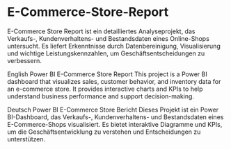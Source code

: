 # E-Commerce-Store-Report
E-Commerce Store Report ist ein detailliertes Analyseprojekt, das Verkaufs-, Kundenverhaltens- und Bestandsdaten eines Online-Shops untersucht. Es liefert Erkenntnisse durch Datenbereinigung, Visualisierung und wichtige Leistungskennzahlen, um Geschäftsentscheidungen zu verbessern.

English
Power BI E-Commerce Store Report
This project is a Power BI dashboard that visualizes sales, customer behavior, and inventory data for an e-commerce store. It provides interactive charts and KPIs to help understand business performance and support decision-making.

Deutsch
Power BI E-Commerce Store Bericht
Dieses Projekt ist ein Power BI-Dashboard, das Verkaufs-, Kundenverhaltens- und Bestandsdaten eines E-Commerce-Shops visualisiert. Es bietet interaktive Diagramme und KPIs, um die Geschäftsentwicklung zu verstehen und Entscheidungen zu unterstützen.

